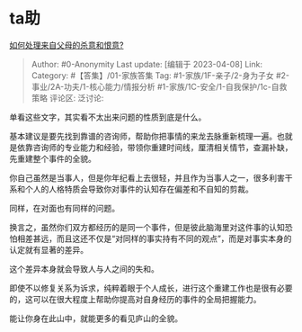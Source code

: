 # ta助
[如何处理来自父母的杀意和恨意?](https://www.zhihu.com/question/594282313/answer/2973473803)

> Author: #0-Anonymity
> Last update: [编辑于 2023-04-08]
> Link:
> Category: #【答集】/01-家族答集 
> Tag: #1-家族/1F-亲子/2-身为子女 #2-事业/2A-功夫/1-核心能力/情报分析 #1-家族/1C-安全/1-自我保护/1c-自救策略
> 评论区:
> 泛讨论:

单看这些文字，其实看不太出来问题的性质到底是什么。

基本建议是要先找到靠谱的咨询师，帮助你把事情的来龙去脉重新梳理一遍。也就是依靠咨询师的专业能力和经验，带领你重建时间线，厘清相关情节，查漏补缺，先重建整个事件的全貌。

你自己虽然是当事人，但是你年纪看上去很轻，并且作为当事人之一，很多利害干系和个人的人格特质会导致你对事件的认知存在偏差和不自知的剪裁。

同样，在对面也有同样的问题。

换言之，虽然你们双方都经历的是同一个事件，但是彼此脑海里对这件事的认知恐怕相差甚远，而且这还不仅是“对同样的事实持有不同的观点”，而是对事实本身的认定就有显著的差异。

这个差异本身就会导致人与人之间的失和。

即使不以修复关系为诉求，纯粹着眼于个人成长，进行这个重建工作也是很有必要的，这可以在很大程度上帮助你提高对自身经历的事件的全局把握能力。

能让你身在此山中，就能更多的看见庐山的全貌。

